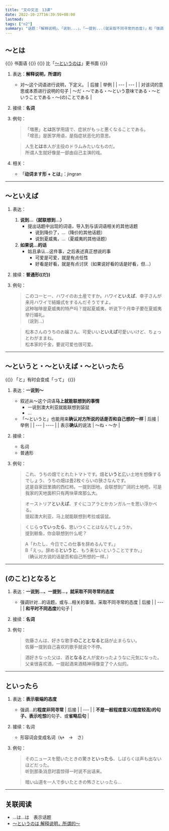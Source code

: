 ```yaml
---
title: "文の文法　13课"
date: 2022-10-27T16:39:59+08:00
lastmod: 
tags: ["n2"]
summary: "话题：「解释说明」、「说到...」、「一提到...(就采取不同寻常的态度)」和「强调...的程度非同寻常」"
---
```


## 〜とは
{{<badge>}}
书面语
{{</badge>}}
{{<alert>}}
比「[〜というのは](/n3/c/#というのはだ)」更书面
{{</alert>}}

1. 表达：**解释说明，所谓的**
    - 对〜这个词语进行说明，下定义。
    | 后接 | 举例 |
    | --- | --- |
    | 对该词的意思或本质进行说明的句子 | 〜だ・〜である・〜という意味である・〜ということである・〜(の)ことである |
2. 接续：**名词**
3. 例句：
    > 「増悪」**とは**医学用語で、症状がもっと悪くなることである。  
    「增恶」是医学用语，是指症状恶化的意思。

    > 人生**とは**本人が主役のドラムみたいなものだ。  
    所谓人生就好像是一部由自己主演的戏。
4. 相关：
    - 「**动词ます形 + とは**」：jingran

---
## 〜といえば
1. 表达：
    1. **说到...（就联想到...）**
        - 提出话题中出现的词语，导入到与该词语相关的其他话题
            - 说到降价了，...（降价的其他话题）
            - 说到夏威夷，...（夏威夷的其他话题）
    2. **如果说...的话**
        - 姑且承认...这件事，之后表述真正想说的事
            - 可爱是可爱，就是有点任性
            - 好看是好看，就是有点讨厌（如果说好看的话是好看，但...）

2. 接续：**普通形((だ))**
3. 例句：
    > このコーヒー、ハワイのお土産ですか。ハワイ**といえば**、幸子さんが来月ハワイで結婚式をするんだそうですよ。  
    这种咖啡是夏威夷的特产吗？提起夏威夷，听说下个月幸子要在夏威夷举行婚礼。  
    （说到...）

    > 松本さんのうちのお嬢さん、可愛いい**といえば**可愛いいけど、ちょっとわがままね。  
    松本家的千金，要说可爱也很可爱。

---
## 〜というと・〜といえば・〜といったら
{{<alert>}}
「と」有时会变成「って」
{{</alert>}}
1. 表达：**一说到〜**
    - 叙述从〜这个词语**马上就能联想到的事情**
        - 一说到澳大利亚就能联想到袋鼠
        - ...
    - 「〜というと」也能用来**确认对方所说的话是否和自己想的一样**
    | 后接 | 举例 |
    | --- | ---- |
    | 表示**确认**的说法 | 〜ね・〜か |
2. 接续：
    - 名词
    - 普通形
3. 例句：
    > これ、うちの畑でとれたトマトです。畑**というと**広い土地を想像するでしょう、うちの畑は畳2枚ぐらいの狭さなんです。  
    这是自家田里摘的西红柿。一提到田地，会联想到广阔的土地吧，可是我家的天地面积只有两块草席那么大。

    > オーストリア**といえば**、すぐにコアラとかカンガルーを思い浮かべる。  
    提起澳大利亚，马上就能联想到考拉或袋鼠。

    > くじら**っていったら**、思いつくことはなんでしょうか。  
    提到鲸鱼，你会联想到什么呢？

    > A「わたし、今日でこの仕事を辞めるんです。」  
    B「えっ。辞める**というと**、もう来ないということですか。」  
    （确认对方说的话是否和自己所想的一样。）

---
## (のこと)となると
1. 表达：**一说到...、一提到...，就采取不同寻常的态度**
    - 强调针对...的话题，或与...相关的事情，采取不同寻常的态度
    | 后接 |
    | --- |
    | **和平时不同态度**的句子 |

2. 接续：**名词**
3. 例句：
    > 佐藤さんは、好きな歌手**のこととなると**話が止まらない。  
    佐藤一提到自己喜欢的歌手就说个不停。

    > 酒好きなった父は、酒**となると**人が変わったようなに元気になった。  
    父亲很喜欢酒，一提起酒来酒精神得像变了个人似的。

---
## といったら
1. 表达：**表示极端的态度**
    - 强调...的**程度非同寻常**
    | 后接 |
    | --- |
    | **不是一般程度意义(程度较高)**的句子、表示**吃惊**的句子、或**省略后句** |
2. 接续：名词
    - 形容词会变成名词（~~い~~　→　さ）
3. 例句：
    > そのニュースを聞いたときの驚き**といったら**、しばらくは声も出ないほどだった。  
    听到那条消息时震惊得一时说不出话来。

    > 暗い山道を一人で歩いたときの怖さといったら...

---
## 关联阅读
- ...は...は　表示话题
- [〜というのは 解释说明，所谓的〜](/n3/c/#というのはだ)